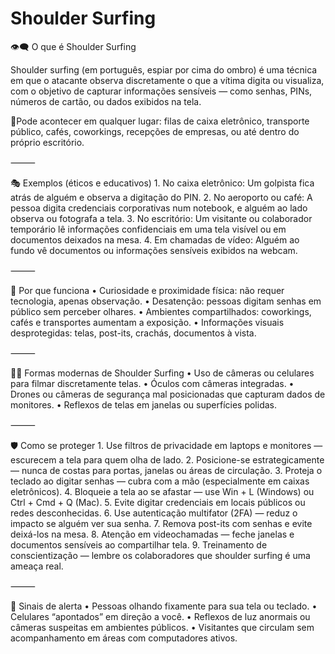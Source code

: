 # Shoulder Surfing

👁️‍🗨️ O que é Shoulder Surfing

Shoulder surfing (em português, espiar por cima do ombro) é uma técnica em que o atacante observa discretamente o que a vítima digita ou visualiza, com o objetivo de capturar informações sensíveis — como senhas, PINs, números de cartão, ou dados exibidos na tela.

📍Pode acontecer em qualquer lugar: filas de caixa eletrônico, transporte público, cafés, coworkings, recepções de empresas, ou até dentro do próprio escritório.

⸻

🎭 Exemplos (éticos e educativos)
	1.	No caixa eletrônico:
Um golpista fica atrás de alguém e observa a digitação do PIN.
	2.	No aeroporto ou café:
A pessoa digita credenciais corporativas num notebook, e alguém ao lado observa ou fotografa a tela.
	3.	No escritório:
Um visitante ou colaborador temporário lê informações confidenciais em uma tela visível ou em documentos deixados na mesa.
	4.	Em chamadas de vídeo:
Alguém ao fundo vê documentos ou informações sensíveis exibidos na webcam.

⸻

🧠 Por que funciona
	•	Curiosidade e proximidade física: não requer tecnologia, apenas observação.
	•	Desatenção: pessoas digitam senhas em público sem perceber olhares.
	•	Ambientes compartilhados: coworkings, cafés e transportes aumentam a exposição.
	•	Informações visuais desprotegidas: telas, post-its, crachás, documentos à vista.

⸻

🕵️‍♀️ Formas modernas de Shoulder Surfing
	•	Uso de câmeras ou celulares para filmar discretamente telas.
	•	Óculos com câmeras integradas.
	•	Drones ou câmeras de segurança mal posicionadas que capturam dados de monitores.
	•	Reflexos de telas em janelas ou superfícies polidas.

⸻

🛡️ Como se proteger
	1.	Use filtros de privacidade em laptops e monitores — escurecem a tela para quem olha de lado.
	2.	Posicione-se estrategicamente — nunca de costas para portas, janelas ou áreas de circulação.
	3.	Proteja o teclado ao digitar senhas — cubra com a mão (especialmente em caixas eletrônicos).
	4.	Bloqueie a tela ao se afastar — use Win + L (Windows) ou Ctrl + Cmd + Q (Mac).
	5.	Evite digitar credenciais em locais públicos ou redes desconhecidas.
	6.	Use autenticação multifator (2FA) — reduz o impacto se alguém ver sua senha.
	7.	Remova post-its com senhas e evite deixá-los na mesa.
	8.	Atenção em videochamadas — feche janelas e documentos sensíveis ao compartilhar tela.
	9.	Treinamento de conscientização — lembre os colaboradores que shoulder surfing é uma ameaça real.

⸻

🚨 Sinais de alerta
	•	Pessoas olhando fixamente para sua tela ou teclado.
	•	Celulares “apontados” em direção a você.
	•	Reflexos de luz anormais ou câmeras suspeitas em ambientes públicos.
	•	Visitantes que circulam sem acompanhamento em áreas com computadores ativos.